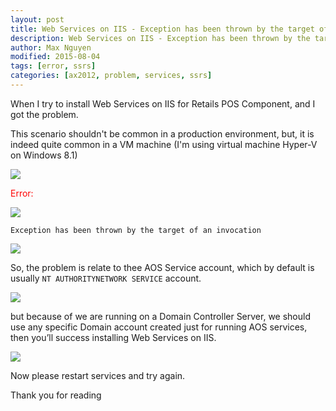 ```yaml
---
layout: post
title: Web Services on IIS - Exception has been thrown by the target of an invocation
description: Web Services on IIS - Exception has been thrown by the target of an invocation
author: Max Nguyen
modified: 2015-08-04
tags: [error, ssrs]
categories: [ax2012, problem, services, ssrs]
---
```


When I try to install Web Services on IIS for Retails POS Component, and I got the problem.

This scenario shouldn't be common in a production environment, but, it is indeed quite common in a VM machine (I'm using virtual machine Hyper-V on Windows 8.1)

![](https://dynamics365.github.io/assets/web-services-on-iis-exception_1.png)

<span style="color: red">Error:</span>

![](https://dynamics365.github.io/assets/web-services-on-iis-exception_2.png)

`Exception has been thrown by the target of an invocation`

![](https://dynamics365.github.io/assets/web-services-on-iis-exception_3.png)

So, the problem is relate to thee AOS Service account, which by default is usually `NT AUTHORITYNETWORK SERVICE` account.

![](https://dynamics365.github.io/assets/web-services-on-iis-exception_4.png)

but because of we are running on a Domain Controller Server, we should use any specific Domain account created just for running AOS services, then you’ll success installing Web Services on IIS.

![](https://dynamics365.github.io/assets/web-services-on-iis-exception_5.png)

Now please restart services and try again.

Thank you for reading

